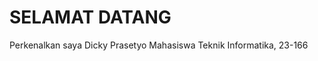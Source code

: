 # SELAMAT DATANG 

Perkenalkan saya Dicky Prasetyo Mahasiswa Teknik Informatika, 23-166


```{tableofcontents}
```

